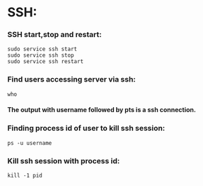 # SSH:

### SSH start,stop and restart:
<pre><code>sudo service ssh start
sudo service ssh stop
sudo service ssh restart
</pre></code>

### Find users accessing server via ssh:
<pre><code>who
</pre></code>

#### The output with username followed by pts is a ssh connection.

### Finding process id of user to kill ssh session:
<pre><code>ps -u username
</pre></code>

### Kill ssh session with process id:
<pre><code>kill -1 pid
</pre></code>
